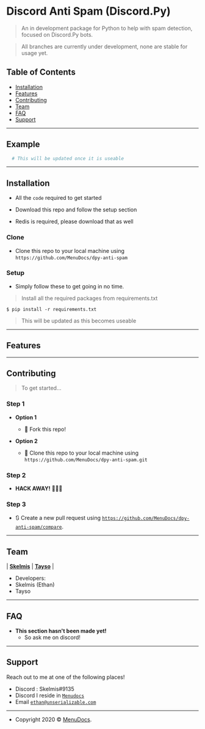 # Discord Anti Spam (Discord.Py)

> An in development package for Python to help with spam detection, focused on Discord.Py bots.

> All branches are currently under development, none are stable for usage yet.

## Table of Contents


- [Installation](#installation)
- [Features](#features)
- [Contributing](#contributing)
- [Team](#team)
- [FAQ](#faq)
- [Support](#support)


---

## Example

```python
  # This will be updated once it is useable
```

---

## Installation

- All the `code` required to get started
- Download this repo and follow the setup section

- Redis is required, please download that as well

### Clone

- Clone this repo to your local machine using `https://github.com/MenuDocs/dpy-anti-spam`

### Setup

- Simply follow these to get going in no time.

> Install all the required packages from requirements.txt

```shell
$ pip install -r requirements.txt
```

> This will be updated as this becomes useable

---

## Features

---

## Contributing

> To get started...

### Step 1

- **Option 1**
    - 🍴 Fork this repo!

- **Option 2**
    - 👯 Clone this repo to your local machine using `https://github.com/MenuDocs/dpy-anti-spam.git`

### Step 2

- **HACK AWAY!** 🔨🔨🔨

### Step 3

- 🔃 Create a new pull request using <a href="https://github.com/MenuDocs/dpy-anti-spam/compare" target="_blank">`https://github.com/MenuDocs/dpy-anti-spam/compare`</a>.

---

## Team


| <a href="http://unserializable.com" target="_blank">**Skelmis**</a>
| <a href="http://tayso.xyz/index.html" target="_blank">**Tayso**</a> |

- Developers:
 - Skelmis (Ethan)
 - Tayso

---

## FAQ

- **This section hasn't been made yet!**
    - So ask me on discord!

---

## Support

Reach out to me at one of the following places!

- Discord : Skelmis#9135
- Discord I reside in <a href="https://discord.gg/MgVaazZ" target="_blank">`Menudocs`</a>
- Email <a href="mailto:<nowiki>ethan@unserializable.com?subject='DPY Anti Spam Github'">`ethan@unserializable.com`</a>

---

- Copyright 2020 © <a href="http://https://menudocs.org/" target="_blank">MenuDocs</a>.
